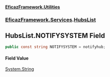 #### [EficazFramework.Utilities](EficazFrameworkUtilities.md 'EficazFramework Utilities')
### [EficazFramework.Services](EficazFrameworkUtilities.md#EficazFramework.Services 'EficazFramework.Services').[HubsList](EficazFramework.Services/HubsList.md 'EficazFramework.Services.HubsList')

## HubsList.NOTIFYSYSTEM Field

```csharp
public const string NOTIFYSYSTEM = notifyhub;
```

#### Field Value
[System.String](https://docs.microsoft.com/en-us/dotnet/api/System.String 'System.String')